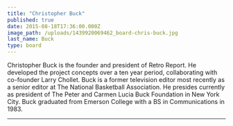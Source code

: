```yaml
---
title: "Christopher Buck"
published: true
date: 2015-08-18T17:36:00.000Z
image_path: /uploads/1439920069462_board-chris-buck.jpg
last_name: Buck
type: board
---
```


Christopher Buck is the founder and president of Retro Report. He developed the project concepts over a ten year period, collaborating with co-founder Larry Chollet. Buck is a former television editor most recently as a senior editor at The National Basketball Association. He presides currently as president of The Peter and Carmen Lucia Buck Foundation in New York City. Buck graduated from Emerson College with a BS in Communications in 1983.

---
